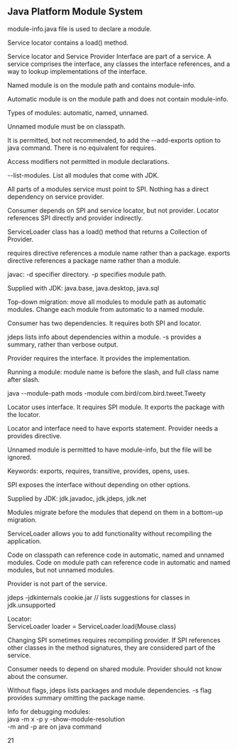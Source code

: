 ## Java Platform Module System

module-info.java file is used to declare a module.

Service locator contains a load() method.

Service locator and Service Provider Interface are part of a service. A service comprises the interface, any classes the interface references, and a way to lookup implementations of the interface.

Named module is on the module path and contains module-info.

Automatic module is on the module path and does not contain module-info.

Types of modules: automatic, named, unnamed.

Unnamed module must be on classpath.

It is permitted, bot not recommended, to add the --add-exports option to java command. There is no equivalent for requires.

Access modifiers not permitted in module declarations.

--list-modules. List all modules that come with JDK.

All parts of a modules service must point to SPI. Nothing has a direct dependency on service provider.

Consumer depends on SPI and service locator, but not provider. Locator references SPI directly and provider indirectly.

ServiceLoader class has a load() method that returns a Collection of Provider.

requires directive references a module name rather than a package. exports directive references a package name rather than a module.

javac: -d specifier directory. -p specifies module path.

Supplied with JDK: java.base, java.desktop, java.sql

Top-down migration: move all modules to module path as automatic modules. Change each module from automatic to a named module.

Consumer has two dependencies. It requires both SPI and locator.

jdeps lists info about dependencies within a module. -s provides a summary, rather than verbose output.

Provider requires the interface. It provides the implementation.

Running a module: module name is before the slash, and full class name after slash.

java --module-path mods -module com.bird/com.bird.tweet.Tweety

Locator uses interface. It requires SPI module. It exports the package with the locator.

Locator and interface need to have exports statement. Provider needs a provides directive.

Unnamed module is permitted to have module-info, but the file will be ignored.

Keywords: exports, requires, transitive, provides, opens, uses.

SPI exposes the interface without depending on other options.

Supplied by JDK: jdk.javadoc, jdk.jdeps, jdk.net

Modules migrate before the modules that depend on them in a bottom-up migration.

ServiceLoader allows you to add functionality without recompiling the application.

Code on classpath can reference code in automatic, named and unnamed modules. Code on module path can reference code in automatic and named modules, but not unnamed modules.

Provider is not part of the service.

jdeps -jdkinternals cookie.jar // lists suggestions for classes in jdk.unsupported

Locator:  
ServiceLoader<Mouse> loader = ServiceLoader.load(Mouse.class)

Changing SPI sometimes requires recompiling provider. If SPI references other classes in the method signatures, they are considered part of the service.

Consumer needs to depend on shared module. Provider should not know about the consumer.

Without flags, jdeps lists packages and module dependencies. -s flag provides summary omitting the package name.

Info for debugging modules:  
java -m x -p y -show-module-resolution  
-m and -p are on java command

21
